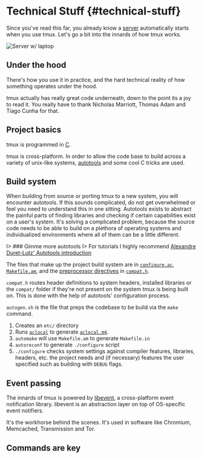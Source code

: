 # Technical Stuff {#technical-stuff}

Since you've read this far, you already know a [server](#server)
automatically starts when you use tmux. Let's go a bit into the
innards of how tmux works.

![Server w/ laptop](images/info/server-with-laptop.png)

## Under the hood

There's how you use it in practice, and the hard technical reality of how something
operates under the hood.

tmux actually has really great code underneath, down to the point its a joy to
read it. You really have to thank Nicholas Marriott, Thomas Adam and Tiago Cunha
for that.

## Project basics

tmux is programmed in [C](https://en.wikipedia.org/wiki/C_(programming_language)).

tmux is cross-platform. In order to allow the code base to build across a
variety of unix-like systems, [autotools](https://www.gnu.org/software/automake/manual/html_node/Autotools-Introduction.html)
and some cool C tricks are used.

## Build system

When building from source or porting tmux to a new system, you will encounter
autotools. If this sounds complicated, do not get overwhelmed or feel you need
to understand this in one sitting. Autotools exists to abstract the painful
parts of finding libraries and checking if certain capabilities exist on a
user's system. It's solving a complicated problem, because the source code needs
to be able to build on a plethora of operating systems and individualized
environments where all of them can be a little different.

I> ### Gimme more autotools
I> For tutorials I highly recommend [Alexandre Duret-Lutz' Autotools introduction](https://www.lrde.epita.fr/~adl/autotools.html)

The files that make up the project build system are in [`configure.ac`](https://github.com/tmux/tmux/blob/master/configure.ac),
[`Makefile.am`](https://github.com/tmux/tmux/blob/master/Makefile.am), and the
[preprocessor directives](https://en.wikipedia.org/wiki/C_preprocessor#Conditional_compilation)
in [`compat.h`](https://github.com/tmux/tmux/blob/master/compat.h).

`compat.h` routes header definitions to system headers, installed libraries or
the `compat/` folder if they're not present on the system tmux is being built
on. This is done with the help of autotools' configuration process.

`autogen.sh` is the file that preps the codebase to be build via the `make`
command.

1. Creates an `etc/` directory
2. Runs [`aclocal`](https://www.gnu.org/software/automake/manual/html_node/aclocal-Invocation.html)
   to generate [`aclocal.m4`](https://stackoverflow.com/questions/1970926/whats-the-point-of-aclocal).
3. `automake` will use `Makefile.am` to generate `Makefile.in`
4. `autoreconf` to generate `./configure` script
5. `./configure` checks system settings against compiler features, libraries,
   headers, etc. the project needs and (if necessary) features the user specified
   such as building with `DEBUG` flags.

## Event passing

The innards of tmux is powered by [libevent](http://libevent.org/), a cross-platform event
notification library. libevent is an abstraction layer on top of OS-specific event notifiers.

It's the workhorse behind the scenes. It's used in software like Chromium,
Memcached, Transmission and Tor.

## Commands are key


